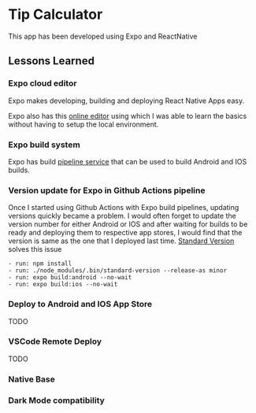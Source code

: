 # Tip Calculator

This app has been developed using Expo and ReactNative

## Lessons Learned

### Expo cloud editor
Expo makes developing, building and deploying React Native Apps easy.

Expo also has this [online editor](https://snack.expo.dev/) using which I was able to learn the basics without having to setup the local environment.

### Expo build system
Expo has build [pipeline service](https://expo.dev/) that can be used to build Android and IOS builds.

### Version update for Expo in Github Actions pipeline
Once I started using Github Actions with Expo build pipelines, updating versions quickly became a problem.
I would often forget to update the version number for either Android or IOS and after waiting for builds to be ready and deploying them to respective app stores, I would find that the version is same as the one that I deployed last time.
[Standard Version](https://github.com/conventional-changelog/standard-version) solves this issue

```
- run: npm install
- run: ./node_modules/.bin/standard-version --release-as minor
- run: expo build:android --no-wait
- run: expo build:ios --no-wait
```
### Deploy to Android and IOS App Store
TODO

### VSCode Remote Deploy
TODO

### Native Base

### Dark Mode compatibility